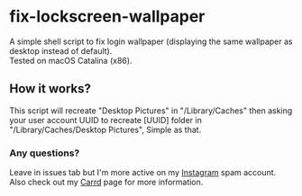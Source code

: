 # fix-lockscreen-wallpaper
A simple shell script to fix login wallpaper (displaying the same wallpaper as desktop instead of default). <br>
Tested on macOS Catalina (x86). <br>
<h2>How it works?</h2>
This  script will recreate "Desktop Pictures" in "/Library/Caches" then asking your user account UUID to recreate [UUID] folder in "/Library/Caches/Desktop Pictures", Simple as that. <br>
<h3>Any questions?</h3>
Leave in issues tab but I'm more active on my <a href="https://instagram.com/tidelust">Instagram</a> spam account. <br>
Also check out my <a href="https://kznny.carrd.co">Carrd</a> page for more information.
